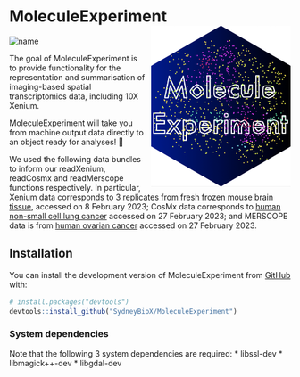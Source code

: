 
<!-- README.md is generated from README.Rmd. Please edit that file -->

# MoleculeExperiment <img src="https://raw.githubusercontent.com/SydneyBioX/SydneyBioXStickers/main/MoleculeExperiment/MoleculeExperiment.png" align="right" width=250 style="margin-left: 10px;">

<!-- badges: start -->

[![name](https://img.shields.io/badge/BIOCONDUCTOR%20TUTORIAL-%23001F3F)](https://bioconductor.org/packages/release/bioc/vignettes/MoleculeExperiment/inst/doc/MoleculeExperiment.html)
<!-- badges: end -->

The goal of MoleculeExperiment is to provide functionality for the
representation and summarisation of imaging-based spatial
transcriptomics data, including 10X Xenium.

MoleculeExperiment will take you from machine output data directly to an
object ready for analyses! 🚀

We used the following data bundles to inform our readXenium, readCosmx
and readMerscope functions respectively. In particular, Xenium data
corresponds to [3 replicates from fresh frozen mouse brain
tissue](https://www.10xgenomics.com/resources/datasets/fresh-frozen-mouse-brain-replicates-1-standard),
accessed on 8 February 2023; CosMx data corresponds to [human non-small
cell lung
cancer](https://nanostring.com/resources/smi-ffpe-dataset-lung9-rep1-data/)
accessed on 27 February 2023; and MERSCOPE data is from [human ovarian
cancer](https://console.cloud.google.com/storage/browser/vz-ffpe-showcase/HumanOvarianCancerPatient2Slice2)
accessed on 27 February 2023.

## Installation

You can install the development version of MoleculeExperiment from
[GitHub](https://github.com/) with:

``` r
# install.packages("devtools")
devtools::install_github("SydneyBioX/MoleculeExperiment")
```

### System dependencies

Note that the following 3 system dependencies are required: \*
libssl-dev \* libmagick++-dev \* libgdal-dev
